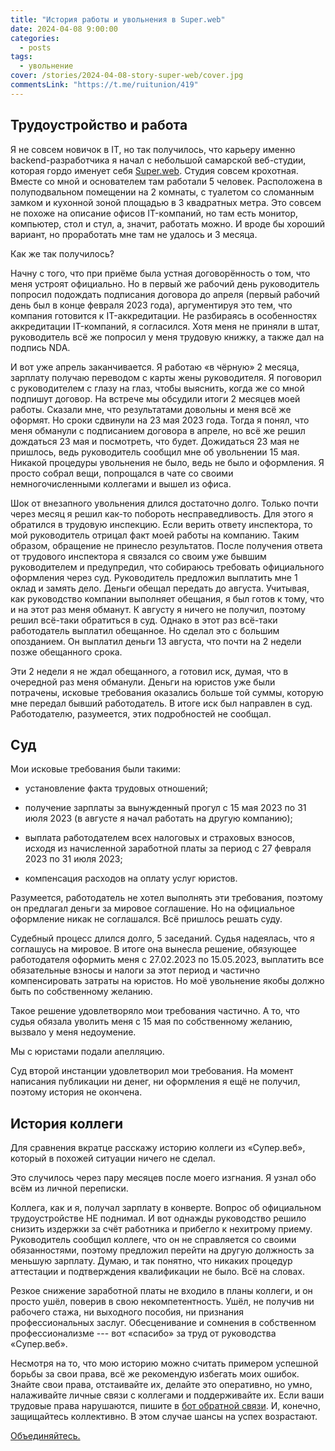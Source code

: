 ```yaml
---
title: "История работы и увольнения в Super.web"
date: 2024-04-08 9:00:00
categories:
  - posts
tags:
  - увольнение
cover: /stories/2024-04-08-story-super-web/cover.jpg
commentsLink: "https://t.me/ruitunion/419"
---
```


## Трудоустройство и работа

Я не совсем новичок в IT, но так получилось, что карьеру именно backend-разработчика я начал с небольшой самарской веб-студии, которая гордо именует себя [Super.web](https://sprweb.ru/). Студия совсем крохотная. Вместе со мной и основателем там работали 5 человек. Расположена в полуподвальном помещении на 2 комнаты, с туалетом со сломанным замком и кухонной зоной площадью в 3 квадратных метра. Это совсем не похоже на описание офисов IT-компаний, но там есть монитор, компьютер, стол и стул, а, значит, работать можно. И вроде бы хороший вариант, но проработать мне там не удалось и 3 месяца.

Как же так получилось?

Начну с того, что при приёме была устная договорённость о том, что меня устроят официально. Но в первый же рабочий день руководитель попросил подождать подписания договора до апреля (первый рабочий день был в конце февраля 2023 года), аргументируя это тем, что компания готовится к IT-аккредитации. Не разбираясь в особенностях аккредитации IT-компаний, я согласился. Хотя меня не приняли в штат, руководитель всё же попросил у меня трудовую книжку, а также дал на подпись NDA.

И вот уже апрель заканчивается. Я работаю «в чёрную» 2 месяца, зарплату получаю переводом с карты жены руководителя. Я поговорил с руководителем с глазу на глаз, чтобы выяснить, когда же со мной подпишут договор. На встрече мы обсудили итоги 2 месяцев моей работы. Сказали мне, что результатами довольны и меня всё же оформят. Но сроки сдвинули на 23 мая 2023 года. Тогда я понял, что меня обманули с подписанием договора в апреле, но всё же решил дождаться 23 мая и посмотреть, что будет. Дожидаться 23 мая не пришлось, ведь руководитель сообщил мне об увольнении 15 мая. Никакой процедуры увольнения не было, ведь не было и оформления. Я просто собрал вещи, попрощался в чате со своими немногочисленными коллегами и вышел из офиса.

Шок от внезапного увольнения длился достаточно долго. Только почти через месяц я решил как-то побороть несправедливость. Для этого я обратился в трудовую инспекцию. Если верить ответу инспектора, то мой руководитель отрицал факт моей работы на компанию. Таким образом, обращение не принесло результатов. После получения ответа от трудового инспектора я связался со своим уже бывшим руководителем и предупредил, что собираюсь требовать официального оформления через суд. Руководитель предложил выплатить мне 1 оклад и замять дело. Деньги обещал передать до августа. Учитывая, как руководство компании выполняет обещания, я был готов к тому, что и на этот раз меня обманут. К августу я ничего не получил, поэтому решил всё-таки обратиться в суд. Однако в этот раз всё-таки работодатель выплатил обещанное. Но сделал это с большим опозданием. Он выплатил деньги 13 августа, что почти на 2 недели позже обещанного срока.

Эти 2 недели я не ждал обещанного, а готовил иск, думая, что в очередной раз меня обманули. Деньги на юристов уже были потрачены, исковые требования оказались больше той суммы, которую мне передал бывший работодатель. В итоге иск был направлен в суд. Работодателю, разумеется, этих подробностей не сообщал.

## Суд

Мои исковые требования были такими:

- установление факта трудовых отношений;

- получение зарплаты за вынужденный прогул с 15 мая 2023 по 31 июля 2023 (в августе я начал работать на другую компанию);

- выплата работодателем всех налоговых и страховых взносов, исходя из начисленной заработной платы за период с 27 февраля 2023 по 31 июля 2023;

- компенсация расходов на оплату услуг юристов.

Разумеется, работодатель не хотел выполнять эти требования, поэтому он предлагал деньги за мировое соглашение. Но на официальное оформление никак не соглашался. Всё пришлось решать суду.

Судебный процесс длился долго, 5 заседаний. Судья надеялась, что я соглашусь на мировое. В итоге она вынесла решение, обязующее работодателя оформить меня с 27.02.2023 по 15.05.2023, выплатить все обязательные взносы и налоги за этот период и частично компенсировать затраты на юристов. Но моё увольнение якобы должно быть по собственному желанию.

Такое решение удовлетворяло мои требования частично. А то, что судья обязала уволить меня с 15 мая по собственному желанию, вызвало у меня недоумение.

Мы с юристами подали апелляцию.

Суд второй инстанции удовлетворил мои требования. На момент написания публикации ни денег, ни оформления я ещё не получил, поэтому история не окончена.

## История коллеги

Для сравнения вкратце расскажу историю коллеги из «Супер.веб», который в похожей ситуации ничего не сделал.

Это случилось через пару месяцев после моего изгнания. Я узнал обо всём из личной переписки.

Коллега, как и я, получал зарплату в конверте. Вопрос об официальном трудоустройстве НЕ поднимал. И вот однажды руководство решило снизить издержки за счёт работника и прибегло к нехитрому приему. Руководитель сообщил коллеге, что он не справляется со своими обязанностями, поэтому предложил перейти на другую должность за меньшую зарплату. Думаю, и так понятно, что никаких процедур аттестации и подтверждения квалификации не было. Всё на словах.

Резкое снижение заработной платы не входило в планы коллеги, и он просто ушёл, поверив в свою некомпетентность. Ушёл, не получив ни рабочего стажа, ни выходного пособия, ни признания профессиональных заслуг. Обесценивание и сомнения в собственном профессионализме --- вот «спасибо» за труд от руководства «Супер.веб».

Несмотря на то, что мою историю можно считать примером успешной борьбы за свои права, всё же рекомендую избегать моих ошибок. Знайте свои права, отстаивайте их, делайте это оперативно, но умно, налаживайте личные связи с коллегами и поддерживайте их. Если ваши трудовые права нарушаются, пишите в [бот обратной связи](https://t.me/itunion_feedback_bot). И, конечно, защищайтесь коллективно. В этом случае шансы на успех возрастают.

[Объединяйтесь.](https://ruitunion.org/materials/)
